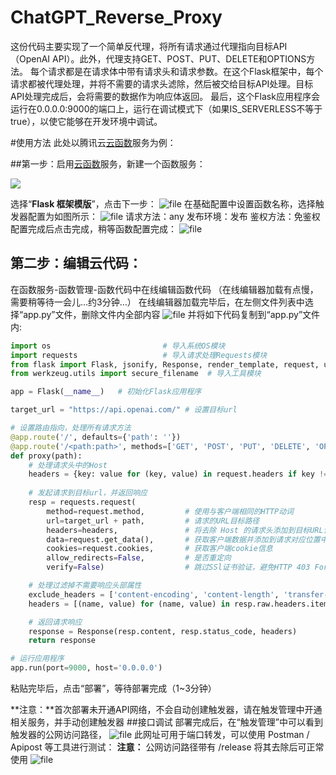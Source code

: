 # ChatGPT_Reverse_Proxy

这份代码主要实现了一个简单反代理，将所有请求通过代理指向目标API（OpenAI API）。此外，代理支持GET、POST、PUT、DELETE和OPTIONS方法。
每个请求都是在请求体中带有请求头和请求参数。在这个Flask框架中，每个请求都被代理处理，并将不需要的请求头滤除，然后被交给目标API处理。目标API处理完成后，会将需要的数据作为响应体返回。
最后，这个Flask应用程序会运行在0.0.0.0:9000的端口上，运行在调试模式下（如果IS_SERVERLESS不等于true），以使它能够在开发环境中调试。

#使用方法
此处以腾讯云[云函数](https://cloud.tencent.com/act/cps/redirect?redirect=10232&cps_key=800663e6ea9aa3ce68e3d1a94b81c0ff)服务为例：

##第一步：启用[云函数](https://cloud.tencent.com/act/cps/redirect?redirect=10232&cps_key=800663e6ea9aa3ce68e3d1a94b81c0ff)服务，新建一个函数服务：

[![](http://qingshengblog.oss-accelerate.aliyuncs.com/2023/03/20230311101521589.png)](http://qingshengblog.oss-accelerate.aliyuncs.com/2023/03/20230311101521589.png)

选择“**Flask 框架模版**”，点击下一步：
![file](https://qingshengblog.oss-accelerate.aliyuncs.com/2023/03/20230311111205865.png)
在基础配置中设置函数名称，选择触发器配置为如图所示：
![file](https://qingshengblog.oss-accelerate.aliyuncs.com/2023/03/20230311111436469.png)
请求方法：any
发布环境：发布
鉴权方法：免鉴权
配置完成后点击完成，稍等函数配置完成：
![file](https://qingshengblog.oss-accelerate.aliyuncs.com/2023/03/20230311111610375.png)
## 第二步：编辑云代码：
在函数服务-函数管理-函数代码中在线编辑函数代码
（在线编辑器加载有点慢，需要稍等待一会儿…约3分钟…）
在线编辑器加载完毕后，在左侧文件列表中选择“app.py”文件，删除文件内全部内容
![file](https://qingshengblog.oss-accelerate.aliyuncs.com/2023/03/20230311112024852.png)
并将如下代码复制到“app.py”文件内:
```python
import os                         # 导入系统OS模块
import requests                   # 导入请求处理Requests模块
from flask import Flask, jsonify, Response, render_template, request, url_for, send_from_directory  # 导入Flask框架相关模块
from werkzeug.utils import secure_filename  # 导入工具模块

app = Flask(__name__)   # 初始化Flask应用程序

target_url = "https://api.openai.com/" # 设置目标url

# 设置路由指向，处理所有请求方法
@app.route('/', defaults={'path': ''})
@app.route('/<path:path>', methods=['GET', 'POST', 'PUT', 'DELETE', 'OPTIONS'])
def proxy(path):
    # 处理请求头中的Host
    headers = {key: value for (key, value) in request.headers if key != 'Host'}
    
    # 发起请求到目标url，并返回响应
    resp = requests.request(
        method=request.method,         # 使用与客户端相同的HTTP动词
        url=target_url + path,         # 请求的URL目标路径
        headers=headers,               # 将去除 Host 的请求头添加到目标URL请求头中
        data=request.get_data(),       # 获取客户端数据并添加到请求对应位置中
        cookies=request.cookies,       # 获取客户端cookie信息
        allow_redirects=False,         # 是否重定向
        verify=False)                  # 跳过SSl证书验证，避免HTTP 403 Forbidden等403错误

    # 处理过滤掉不需要响应头部属性
    exclude_headers = ['content-encoding', 'content-length', 'transfer-encoding', 'connection']
    headers = [(name, value) for (name, value) in resp.raw.headers.items() if name.lower() not in exclude_headers]

    # 返回请求响应
    response = Response(resp.content, resp.status_code, headers)
    return response

# 运行应用程序
app.run(port=9000, host='0.0.0.0')

```
粘贴完毕后，点击“部署”，等待部署完成（1~3分钟）

**注意：**首次部署未开通API网络，不会自动创建触发器，请在触发管理中开通相关服务，并手动创建触发器
##接口调试
部署完成后，在“触发管理”中可以看到触发器的公网访问路径，
![file](https://qingshengblog.oss-accelerate.aliyuncs.com/2023/03/20230311113642401.png)
此网址可用于端口转发，可以使用 Postman / Apipost 等工具进行测试：
**注意：** 公网访问路径带有 /release 将其去除后可正常使用
![file](https://qingshengblog.oss-accelerate.aliyuncs.com/2023/03/20230311114643148.png)
